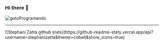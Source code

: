 ### Hi there 👋
![gatoProgramando](https://user-images.githubusercontent.com/64806920/128064241-93286178-fc1d-4357-9268-337a21e935d4.gif)
<hr>
![Stephani Zatta github stats](https://github-readme-stats.vercel.app/api?username=stephanizatta&theme=cobalt&show_icons=true)
